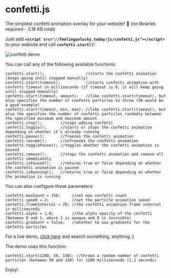 # confetti.js

The simplest confetti animation overlay for your website! 🙂 (no libraries required - 3.18 KB total) 

Just add **```<script src="//feelingunlucky.today/js/confetti.js"></script>```** to your website and call **`confetti.start()`**!

![confetti demo](https://i.imgur.com/Tjc8NvJ.png)

You can call any of the following available functions:

	confetti.start();                  //starts the confetti animation (keeps going until stopped manually)
	confetti.start(timeout);           //starts confetti animation with confetti timeout in milliseconds (if timeout is 0, it will keep going until stopped manually)
	confetti.start(timeout, amount);   //like confetti.start(timeout), but also specifies the number of confetti particles to throw (50 would be a good example)
	confetti.start(timeout, min, max); //like confetti.start(timeout), but also the specifies the number of confetti particles randomly between the specified minimum and maximum amount
	confetti.stop();        //stops adding confetti
	confetti.toggle();      //starts or stops the confetti animation depending on whether it's already running
	confetti.pause();       //freezes the confetti animation
	confetti.resume();      //unfreezes the confetti animation
	confetti.togglePause(); //toggles whether the confetti animation is paused
	confetti.remove();      //stops the confetti animation and remove all confetti immediately
	confetti.isPaused();    //returns true or false depending on whether the confetti animation is paused
	confetti.isRunning();   //returns true or false depending on whether the animation is running

You can also configure these parameters:

	confetti.maxCount = 150;     //set max confetti count
	confetti.speed = 2;          //set the particle animation speed
	confetti.frameInterval = 20; //the confetti animation frame interval in milliseconds
	confetti.alpha = 1.0;        //the alpha opacity of the confetti (between 0 and 1, where 1 is opaque and 0 is invisible)
	confetti.gradient = false;   //whether to use gradients for the confetti particles

For a live demo, [click here](https://feelingunlucky.today) and search something, anything :)

The demo uses this function:

	confetti.start(1200, 50, 150); //throws a random number of confetti particles (between 50 and 150) for 1200 milliseconds (1.2 seconds)

Enjoy!
